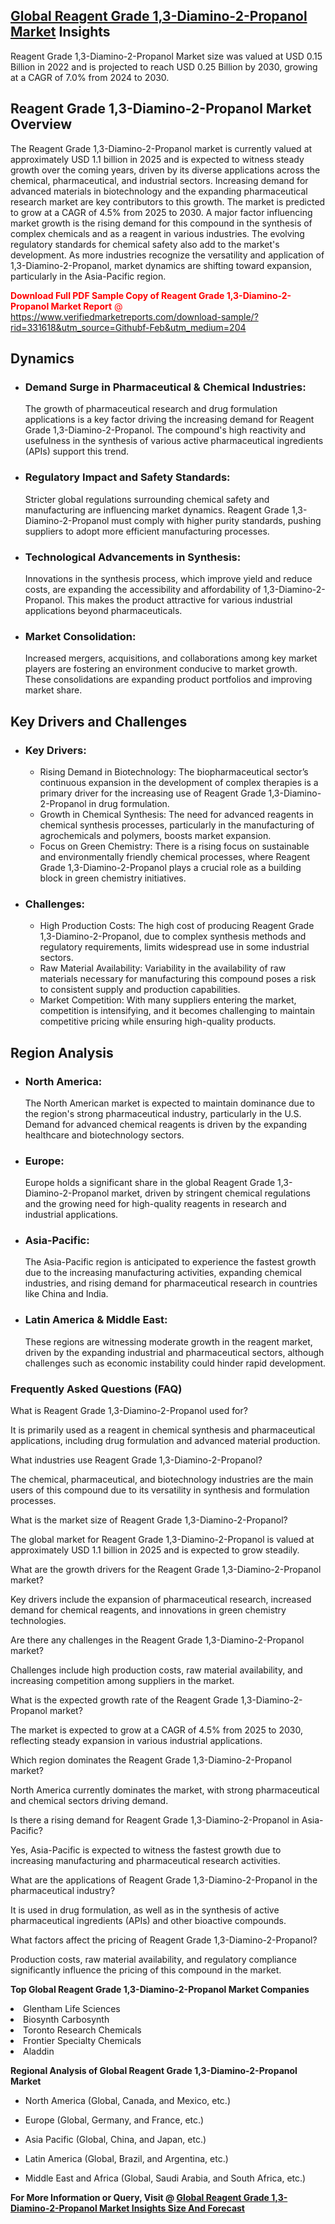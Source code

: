<h2><a href="https://www.verifiedmarketreports.com/download-sample/?rid=331618&amp;utm_source=Githubf&amp;utm_medium=204" target="_blank">Global Reagent Grade 1,3-Diamino-2-Propanol Market</a> Insights</h2><p>Reagent Grade 1,3-Diamino-2-Propanol Market size was valued at USD 0.15 Billion in 2022 and is projected to reach USD 0.25 Billion by 2030, growing at a CAGR of 7.0% from 2024 to 2030.</p><p> <h2>Reagent Grade 1,3-Diamino-2-Propanol Market Overview</h2> <p>The Reagent Grade 1,3-Diamino-2-Propanol market is currently valued at approximately USD 1.1 billion in 2025 and is expected to witness steady growth over the coming years, driven by its diverse applications across the chemical, pharmaceutical, and industrial sectors. Increasing demand for advanced materials in biotechnology and the expanding pharmaceutical research market are key contributors to this growth. The market is predicted to grow at a CAGR of 4.5% from 2025 to 2030. A major factor influencing market growth is the rising demand for this compound in the synthesis of complex chemicals and as a reagent in various industries. The evolving regulatory standards for chemical safety also add to the market's development. As more industries recognize the versatility and application of 1,3-Diamino-2-Propanol, market dynamics are shifting toward expansion, particularly in the Asia-Pacific region.</p> <p><p><span class=""><span style="color: #ff0000;"><strong>Download Full PDF Sample Copy of Reagent Grade 1,3-Diamino-2-Propanol Market Report</strong> @ </span><a href="https://www.verifiedmarketreports.com/download-sample/?rid=331618&amp;utm_source=Githubf-Feb&amp;utm_medium=204" target="_blank">https://www.verifiedmarketreports.com/download-sample/?rid=331618&amp;utm_source=Githubf-Feb&amp;utm_medium=204</a></span></p></p> <h2>Dynamics</h2> <ul> <li><h3>Demand Surge in Pharmaceutical & Chemical Industries:</h3> The growth of pharmaceutical research and drug formulation applications is a key factor driving the increasing demand for Reagent Grade 1,3-Diamino-2-Propanol. The compound's high reactivity and usefulness in the synthesis of various active pharmaceutical ingredients (APIs) support this trend.</li> <li><h3>Regulatory Impact and Safety Standards:</h3> Stricter global regulations surrounding chemical safety and manufacturing are influencing market dynamics. Reagent Grade 1,3-Diamino-2-Propanol must comply with higher purity standards, pushing suppliers to adopt more efficient manufacturing processes.</li> <li><h3>Technological Advancements in Synthesis:</h3> Innovations in the synthesis process, which improve yield and reduce costs, are expanding the accessibility and affordability of 1,3-Diamino-2-Propanol. This makes the product attractive for various industrial applications beyond pharmaceuticals.</li> <li><h3>Market Consolidation:</h3> Increased mergers, acquisitions, and collaborations among key market players are fostering an environment conducive to market growth. These consolidations are expanding product portfolios and improving market share.</li> </ul> <h2>Key Drivers and Challenges</h2> <ul> <li><h3>Key Drivers:</h3> <ul> <li>Rising Demand in Biotechnology: The biopharmaceutical sector’s continuous expansion in the development of complex therapies is a primary driver for the increasing use of Reagent Grade 1,3-Diamino-2-Propanol in drug formulation.</li> <li>Growth in Chemical Synthesis: The need for advanced reagents in chemical synthesis processes, particularly in the manufacturing of agrochemicals and polymers, boosts market expansion.</li> <li>Focus on Green Chemistry: There is a rising focus on sustainable and environmentally friendly chemical processes, where Reagent Grade 1,3-Diamino-2-Propanol plays a crucial role as a building block in green chemistry initiatives.</li> </ul> </li> <li><h3>Challenges:</h3> <ul> <li>High Production Costs: The high cost of producing Reagent Grade 1,3-Diamino-2-Propanol, due to complex synthesis methods and regulatory requirements, limits widespread use in some industrial sectors.</li> <li>Raw Material Availability: Variability in the availability of raw materials necessary for manufacturing this compound poses a risk to consistent supply and production capabilities.</li> <li>Market Competition: With many suppliers entering the market, competition is intensifying, and it becomes challenging to maintain competitive pricing while ensuring high-quality products.</li> </ul> </li> </ul> <h2>Region Analysis</h2> <ul> <li><h3>North America:</h3> The North American market is expected to maintain dominance due to the region's strong pharmaceutical industry, particularly in the U.S. Demand for advanced chemical reagents is driven by the expanding healthcare and biotechnology sectors.</li> <li><h3>Europe:</h3> Europe holds a significant share in the global Reagent Grade 1,3-Diamino-2-Propanol market, driven by stringent chemical regulations and the growing need for high-quality reagents in research and industrial applications.</li> <li><h3>Asia-Pacific:</h3> The Asia-Pacific region is anticipated to experience the fastest growth due to the increasing manufacturing activities, expanding chemical industries, and rising demand for pharmaceutical research in countries like China and India.</li> <li><h3>Latin America & Middle East:</h3> These regions are witnessing moderate growth in the reagent market, driven by the expanding industrial and pharmaceutical sectors, although challenges such as economic instability could hinder rapid development.</li> </ul> <h3>Frequently Asked Questions (FAQ)</h3> <p>What is Reagent Grade 1,3-Diamino-2-Propanol used for?</p> <p>It is primarily used as a reagent in chemical synthesis and pharmaceutical applications, including drug formulation and advanced material production.</p> <p>What industries use Reagent Grade 1,3-Diamino-2-Propanol?</p> <p>The chemical, pharmaceutical, and biotechnology industries are the main users of this compound due to its versatility in synthesis and formulation processes.</p> <p>What is the market size of Reagent Grade 1,3-Diamino-2-Propanol?</p> <p>The global market for Reagent Grade 1,3-Diamino-2-Propanol is valued at approximately USD 1.1 billion in 2025 and is expected to grow steadily.</p> <p>What are the growth drivers for the Reagent Grade 1,3-Diamino-2-Propanol market?</p> <p>Key drivers include the expansion of pharmaceutical research, increased demand for chemical reagents, and innovations in green chemistry technologies.</p> <p>Are there any challenges in the Reagent Grade 1,3-Diamino-2-Propanol market?</p> <p>Challenges include high production costs, raw material availability, and increasing competition among suppliers in the market.</p> <p>What is the expected growth rate of the Reagent Grade 1,3-Diamino-2-Propanol market?</p> <p>The market is expected to grow at a CAGR of 4.5% from 2025 to 2030, reflecting steady expansion in various industrial applications.</p> <p>Which region dominates the Reagent Grade 1,3-Diamino-2-Propanol market?</p> <p>North America currently dominates the market, with strong pharmaceutical and chemical sectors driving demand.</p> <p>Is there a rising demand for Reagent Grade 1,3-Diamino-2-Propanol in Asia-Pacific?</p> <p>Yes, Asia-Pacific is expected to witness the fastest growth due to increasing manufacturing and pharmaceutical research activities.</p> <p>What are the applications of Reagent Grade 1,3-Diamino-2-Propanol in the pharmaceutical industry?</p> <p>It is used in drug formulation, as well as in the synthesis of active pharmaceutical ingredients (APIs) and other bioactive compounds.</p> <p>What factors affect the pricing of Reagent Grade 1,3-Diamino-2-Propanol?</p> <p>Production costs, raw material availability, and regulatory compliance significantly influence the pricing of this compound in the market.</p> </p><p><strong>Top Global Reagent Grade 1,3-Diamino-2-Propanol Market Companies</strong></p><div data-test-id=""><p><li>Glentham Life Sciences</li><li> Biosynth Carbosynth</li><li> Toronto Research Chemicals</li><li> Frontier Specialty Chemicals</li><li> Aladdin</li></p><div><strong>Regional Analysis of&nbsp;Global Reagent Grade 1,3-Diamino-2-Propanol Market</strong></div><ul><li dir="ltr"><p dir="ltr">North America&nbsp;(Global, Canada, and Mexico, etc.)</p></li><li dir="ltr"><p dir="ltr">Europe (Global, Germany, and France, etc.)</p></li><li dir="ltr"><p dir="ltr">Asia Pacific&nbsp;(Global, China, and Japan, etc.)</p></li><li dir="ltr"><p dir="ltr">Latin America&nbsp;(Global, Brazil, and Argentina, etc.)</p></li><li dir="ltr">Middle East and Africa&nbsp;(Global, Saudi Arabia, and South Africa, etc.)</li></ul><p><strong>For More Information or Query, Visit @&nbsp;</strong><strong><a href="https://www.verifiedmarketreports.com/product/reagent-grade-1-3-diamino-2-propanol-market/?utm_source=Githubf&amp;utm_medium=204" target="_blank">Global Reagent Grade 1,3-Diamino-2-Propanol Market Insights Size And Forecast</a></strong></p></div>
